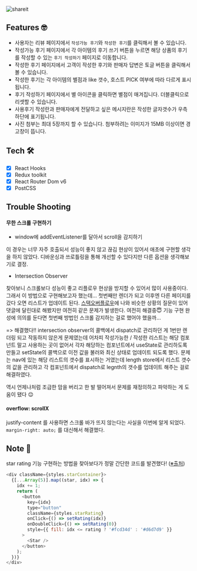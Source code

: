 ![shareit](https://user-images.githubusercontent.com/69155242/196041478-4b1d1064-acf2-4d58-98e8-0f1d84fba6e1.gif)

## Features 🤓

- 사용자는 리뷰 페이지에서 `작성가능 후기`와 `작성한 후기`를 클릭해서 볼 수 있습니다.
- 작성가능 후기 페이지에서 각 아이템의 후기 쓰기 버튼을 누르면 해당 상품의 후기를 작성할 수 있는 `후기 작성하기` 페이지로 이동합니다.
- 작성한 후기 페이지에서 고객이 작성한 후기와 판매자 답변은 토글 버튼을 클릭해서 볼 수 있습니다.
- 작성한 후기는 각 아이템의 별점과 like 갯수, 호스트 PICK 여부에 따라 다르게 표시됩니다.
- 후기 작성하기 페이지에서 별 아이콘을 클릭하면 별점이 매겨집니다. 더블클릭으로 리셋할 수 있습니다.
- 사용후기 작성란과 판매자에게 전달하고 싶은 메시지란은 작성한 글자갯수가 우측 하단에 표기됩니다.
- 사진 첨부는 최대 5장까지 할 수 있습니다. 첨부하려는 이미지가 15MB 이상이면 경고창이 뜹니다.

## Tech 🛠

- [x] React Hooks
- [x] Redux toolkit
- [x] React Router Dom v6
- [x] PostCSS

## Trouble Shooting

#### 무한 스크롤 구현하기

- window에 addEventListener를 달아서 scroll을 감지하기

이 경우는 너무 자주 호출되서 성능이 좋지 않고 끊김 현상이 있어서 애초에 구현할 생각을 하지 않았다. 디바운싱과 쓰로틀링을 통해 개선할 수 있다지만 다른 옵션을 생각해보기로 결정.

- Intersection Observer

찾아보니 스크롤보다 성능이 좋고 리플로우 현상을 방지할 수 있어서 많이 사용중이다. 그래서 이 방법으로 구현해보고자 했는데... 첫번째만 렌더가 되고 이후엔 다른 페이지를 갔다 오면 리스트가 업데이트 된다. [스택오버플로우](https://stackoverflow.com/questions/65806186/intersectionobserver-inside-useeffect-works-only-once)에 나와 비슷한 상황의 질문이 있어 댓글에 달린대로 해봤지만 여전히 같은 문제가 발생한다. 여전히 해결중😇 기능 구현 완성에 의의를 둔다면 첫번째 방법인 스크롤 감지하는 걸로 했어야 했을까...

=> 해결했다!! intersection observer의 콜백에서 dispatch로 관리하던 게 1번만 렌더링 되고 작동하지 않은게 문제였는데 어차피 작성가능한 / 작성한 리스트는 해당 컴포넌트 말고 사용하는 곳이 없어서 각자 해당하는 컴포넌트에서 useState로 관리하도록 만들고 setState의 콜백으로 이전 값을 불러와 최신 상태로 업데이트 되도록 했다. 문제는 nav에 있는 해당 리스트의 갯수를 표시하는 거였는데 length store에서 리스트 갯수의 값을 관리하고 각 컴포넌트에서 dispatch로 legnth의 갯수를 업데이트 해주는 걸로 해결하였다.

역시 언제나처럼 조급한 맘을 버리고 한 발 떨어져서 문제를 재정의하고 파악하는 게 도움이 됐다 😌

#### overflow: scrollX

justify-content 를 사용하면 스크롤 바가 뜨지 않는다는 사실을 이번에 알게 되었다. `margin-right: auto;` 를 대신해서 해결했다.

## Note 📝

star rating 기능 구현하는 방법을 찾아보다가 정말 간단한 코드를 발견했다! ([※출처](https://dev.to/michaelburrows/create-a-custom-react-star-rating-component-5o6))

```js
<div className={styles.starContainer}>
  {[...Array(5)].map((star, idx) => {
    idx += 1;
    return (
      <button
        key={idx}
        type="button"
        className={styles.starRating}
        onClick={() => setRating(idx)}
        onDoubleClick={() => setRating(0)}
        style={{ fill: idx <= rating ? '#fcd34d' : '#d6d7d9' }}
      >
        <Star />
      </button>
    );
  })}
</div>
```
